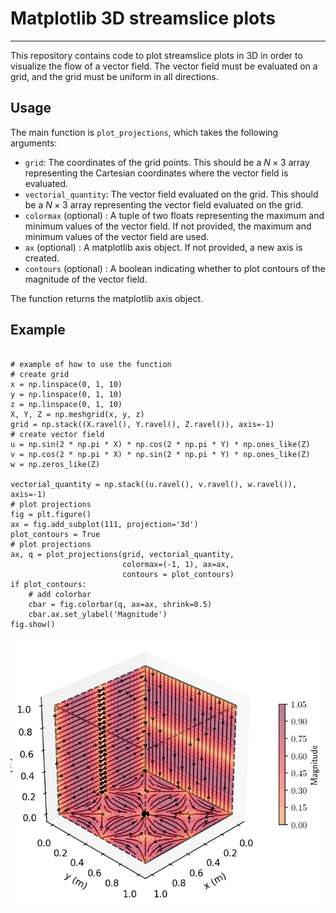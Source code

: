 # Matplotlib 3D streamslice plots

____

This repository contains code to plot streamslice plots in 3D in order
to visualize the flow of a vector field. The vector field must be evaluated
on a grid, and the grid must be uniform in all directions. 

## Usage

The main function is `plot_projections`, which takes the following arguments:

* `grid`: The coordinates of the grid points. This should be a $N \times 3$ array
representing the Cartesian coordinates where the vector field is evaluated.
* `vectorial_quantity`: The vector field evaluated on the grid. This should be a $N \times 3$ array
representing the vector field evaluated on the grid.
* `colormax` (optional) : A tuple of two floats representing the maximum and minimum values of the vector field. 
If not provided, the maximum and minimum values of the vector field are used.
* `ax` (optional) : A matplotlib axis object. If not provided, a new axis is created.
* `contours` (optional) : A boolean indicating whether to plot contours of the magnitude of the vector field.

The function returns the matplotlib axis object.

## Example

```

# example of how to use the function
# create grid
x = np.linspace(0, 1, 10)
y = np.linspace(0, 1, 10)
z = np.linspace(0, 1, 10)
X, Y, Z = np.meshgrid(x, y, z)
grid = np.stack((X.ravel(), Y.ravel(), Z.ravel()), axis=-1)
# create vector field
u = np.sin(2 * np.pi * X) * np.cos(2 * np.pi * Y) * np.ones_like(Z)
v = np.cos(2 * np.pi * X) * np.sin(2 * np.pi * Y) * np.ones_like(Z)
w = np.zeros_like(Z)

vectorial_quantity = np.stack((u.ravel(), v.ravel(), w.ravel()), axis=-1)
# plot projections
fig = plt.figure()
ax = fig.add_subplot(111, projection='3d')
plot_contours = True
# plot projections
ax, q = plot_projections(grid, vectorial_quantity,
                         colormax=(-1, 1), ax=ax,
                         contours = plot_contours)
if plot_contours:
    # add colorbar
    cbar = fig.colorbar(q, ax=ax, shrink=0.5)
    cbar.ax.set_ylabel('Magnitude')
fig.show()
```

![Example plot with contour of magnitude](projections_contours.png)



